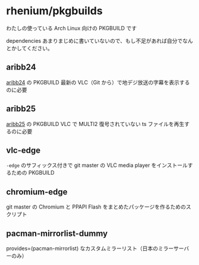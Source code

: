 # rhenium/pkgbuilds
わたしの使っている Arch Linux 向けの PKGBUILD です

dependencies あまりまじめに書いていないので、もし不足があれば自分でなんとかしてください。

## aribb24
[aribb24](https://github.com/nkoriyama/aribb24) の PKGBUILD
最新の VLC（Git から）で地デジ放送の字幕を表示するのに必要

## aribb25
[aribb25](http://git.videolan.org/?p=aribb25.git;a=summary) の PKGBUILD
VLC で MULTI2 復号されていない ts ファイルを再生するのに必要

## vlc-edge
`-edge` のサフィックス付きで git master の VLC media player をインストールするための PKGBUILD

## chromium-edge
git master の Chromium と PPAPI Flash をまとめたパッケージを作るためのスクリプト

## pacman-mirrorlist-dummy
provides=(pacman-mirrorlist) なカスタムミラーリスト（日本のミラーサーバーのみ）
